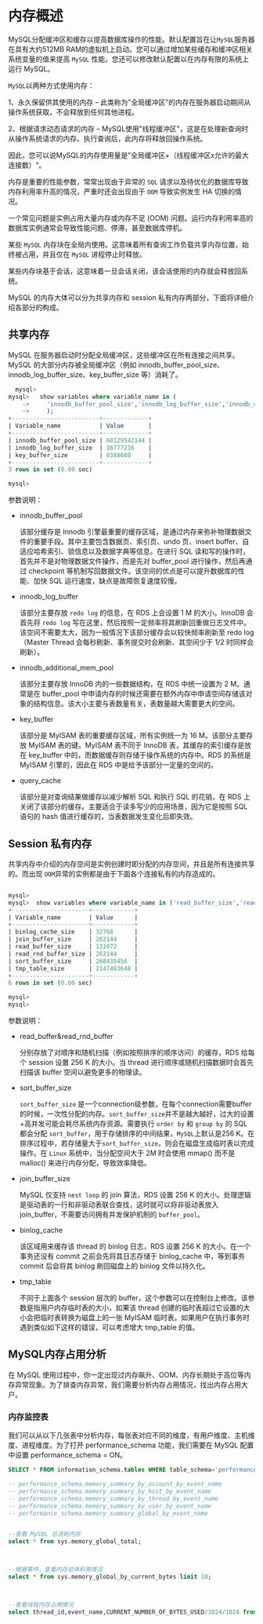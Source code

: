 # 内存概述


MySQL分配缓冲区和缓存以提高数据库操作的性能。默认配置旨在让`MySQL`服务器在具有大约512MB RAM的虚拟机上启动。您可以通过增加某些缓存和缓冲区相关系统变量的值来提高 `MySQL` 性能。您还可以修改默认配置以在内存有限的系统上运行 MySQL。

`MySQL`以两种方式使用内存：

1、永久保留供其使用的内存 – 此类称为"全局缓冲区"的内存在服务器启动期间从操作系统获取，不会释放到任何其他进程。

2、根据请求动态请求的内存 – MySQL使用"线程缓冲区"，这是在处理新查询时从操作系统请求的内存。执行查询后，此内存将释放回操作系统。

因此，您可以说MySQL的内存使用量是"全局缓冲区+（线程缓冲区x允许的最大连接数）"。



内存是重要的性能参数，常常出现由于异常的 `SQL` 请求以及待优化的数据库导致内存利用率升高的情况，严重时还会出现由于 `OOM` 导致实例发生 HA 切换的情况。

一个常见问题是实例占用大量内存或内存不足 (OOM) 问题。运行内存利用率高的数据库实例通常会导致性能问题、停滞，甚至数据库停机。

某些 `MySQL` 内存块在全局内使用。这意味着所有查询工作负载共享内存位置，始终被占用，并且仅在 `MySQL` 进程停止时释放。

某些内存块基于会话，这意味着一旦会话关闭，该会话使用的内存就会释放回系统。


MySQL 的内存大体可以分为共享内存和 session 私有内存两部分，下面将详细介绍各部分的构成。





## 共享内存

MySQL 在服务器启动时分配全局缓冲区，这些缓冲区在所有连接之间共享。MySQL 的大部分内存被全局缓冲区（例如 innodb_buffer_pool_size、innodb_log_buffer_size、key_buffer_size 等）消耗了。

```SQL
  mysql>
mysql>   show variables where variable_name in (
    ->     'innodb_buffer_pool_size','innodb_log_buffer_size','innodb_additional_mem_pool_size','key_buffer_size','query_cache_size'
    ->     );
+-------------------------+-------------+
| Variable_name           | Value       |
+-------------------------+-------------+
| innodb_buffer_pool_size | 60129542144 |
| innodb_log_buffer_size  | 16777216    |
| key_buffer_size         | 8388608     |
+-------------------------+-------------+
3 rows in set (0.00 sec)

mysql>
```



参数说明：

- innodb_buffer_pool

    该部分缓存是 Innodb 引擎最重要的缓存区域，是通过内存来弥补物理数据文件的重要手段。其中主要包含数据页、索引页、undo 页、insert buffer、自适应哈希索引、锁信息以及数据字典等信息。在进行 SQL 读和写的操作时，首先并不是对物理数据文件操作，而是先对 buffer_pool 进行操作，然后再通过 checkpoint 等机制写回数据文件。该空间的优点是可以提升数据库的性能、加快 SQL 运行速度，缺点是故障恢复速度较慢。

- innodb_log_buffer

    该部分主要存放 `redo log` 的信息，在 RDS 上会设置 1 M 的大小。InnoDB 会首先将 `redo log` 写在这里，然后按照一定频率将其刷新回重做日志文件中。该空间不需要太大，因为一般情况下该部分缓存会以较快频率刷新至 redo log（Master Thread 会每秒刷新、事务提交时会刷新、其空间少于 1/2 时同样会刷新）。

- innodb_additional_mem_pool

    该部分主要存放 InnoDB 内的一些数据结构，在 RDS 中统一设置为 2 M。通常是在 buffer_pool 中申请内存的时候还需要在额外内存中申请空间存储该对象的结构信息。该大小主要与表数量有关，表数量越大需要更大的空间。

- key_buffer

    该部分是 MyISAM 表的重要缓存区域，所有实例统一为 16 M。该部分主要存放 MyISAM 表的键。MyISAM 表不同于 InnoDB 表，其缓存的索引缓存是放在 key_buffer 中的，而数据缓存则存储于操作系统的内存中。RDS 的系统是 MyISAM 引擎的，因此在 RDS 中是给予该部分一定量的空间的。

- query_cache

    该部分是对查询结果做缓存以减少解析 SQL 和执行 SQL 的花销，在 RDS 上关闭了该部分的缓存。主要适合于读多写少的应用场景，因为它是按照 SQL 语句的 hash 值进行缓存的，当表数据发生变化后即失效。


## Session 私有内存

共享内存中介绍的内存空间是实例创建时即分配的内存空间，并且是所有连接共享的。而出现 `OOM`异常的实例都是由于下面各个连接私有的内存造成的。


```SQL

mysql>
mysql>  show variables where variable_name in ('read_buffer_size','read_rnd_buffer_size','sort_buffer_size','join_buffer_size','binlog_cache_size','tmp_table_size' );
+----------------------+------------+
| Variable_name        | Value      |
+----------------------+------------+
| binlog_cache_size    | 32768      |
| join_buffer_size     | 262144     |
| read_buffer_size     | 131072     |
| read_rnd_buffer_size | 262144     |
| sort_buffer_size     | 268435456  |
| tmp_table_size       | 2147483648 |
+----------------------+------------+
6 rows in set (0.00 sec)

mysql>
mysql>
```





参数说明：

- read_buffer&read_rnd_buffer

    分别存放了对顺序和随机扫描（例如按照排序的顺序访问）的缓存，RDS 给每个 session 设置 256 K 的大小。当 thread 进行顺序或随机扫描数据时会首先扫描该 buffer 空间以避免更多的物理读。

- sort_buffer_size

    `sort_buffer_size` 是一个connection级参数，在每个connection需要buffer的时候，一次性分配的内存。`sort_buffer_size`并不是越大越好，过大的设置+高并发可能会耗尽系统内存资源。需要执行 `order by` 和 `group by` 的 SQL 都会分配 `sort_buffer`，用于存储排序的中间结果，`MySQL`上默认是256 K。在排序过程中，若存储量大于`sort_buffer_size`，则会在磁盘生成临时表以完成操作。在 `Linux` 系统中，当分配空间大于 2M 时会使用 mmap() 而不是 malloc() 来进行内存分配，导致效率降低。

- join_buffer_size

    MySQL 仅支持 `nest loop` 的 join 算法，RDS 设置 256 K 的大小。处理逻辑是驱动表的一行和非驱动表联合查找，这时就可以将非驱动表放入 join_buffer，不需要访问拥有并发保护机制的 `buffer_pool`。

- binlog_cache

    该区域用来缓存该 thread 的 binlog 日志，RDS 设置 256 K 的大小。在一个事务还没有 commit 之前会先将其日志存储于 binlog_cache 中，等到事务 commit 后会将其 binlog 刷回磁盘上的 binlog 文件以持久化。

- tmp_table

    不同于上面各个 session 层次的 buffer，这个参数可以在控制台上修改。该参数是指用户内存临时表的大小，如果该 thread 创建的临时表超过它设置的大小会把临时表转换为磁盘上的一张 MyISAM 临时表。如果用户在执行事务时遇到类似如下这样的错误，可以考虑增大 tmp_table 的值。





## MySQL内存占用分析

在 MySQL 使用过程中，你一定出现过内存飙升、OOM、内存长期处于高位等内存异常现象。为了排查内存异常，我们需要分析内存占用情况，找出内存占用大户。


### 内存监控表

我们可以从以下几张表中分析内存，每张表对应不同的维度，有用户维度、主机维度、进程维度。为了打开 performance_schema 功能，我们需要在 MySQL 配置中设置 performance_schema = ON。


```SQL
SELECT * FROM information_schema.tables WHERE table_schema='performance_schema' AND table_name LIKE '%memory%';

-- performance_schema.memory_summary_by_account_by_event_name
-- performance_schema.memory_summary_by_host_by_event_name
-- performance_schema.memory_summary_by_thread_by_event_name
-- performance_schema.memory_summary_by_user_by_event_name
-- performance_schema.memory_summary_global_by_event_name
```



```SQL

--查看 MySQL 总消耗内存
select * from sys.memory_global_total;



--根据事件，查看内存总体利用情况
select * from sys.memory_global_by_current_bytes limit 10;



--查看线程内存占用情况
select thread_id,event_name,CURRENT_NUMBER_OF_BYTES_USED/1024/1024 from performance_schema.memory_summary_by_thread_by_event_name order by CURRENT_NUMBER_OF_BYTES_USED desc limit 20;

```